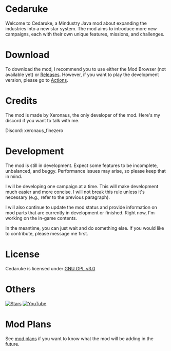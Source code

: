 # Cedaruke
Welcome to Cedaruke, a Mindustry Java mod about expanding the industries into a new star system. The mod aims to introduce more new campaigns, each with their own unique features, missions, and challenges.

# Download
To download the mod, I recommend you to use either the Mod Browser (not available yet) or [Releases](https://github.com/Xeron590/Cetadustry/releases). However, if you want to play the development version, please go to [Actions](https://github.com/Xeronaus/Cedaruke/actions).

# Credits
The mod is made by Xeronaus, the only developer of the mod. Here's my discord if you want to talk with me.

Discord: xeronaus_finezero

# Development
The mod is still in development. Expect some features to be incomplete, unbalanced, and buggy. Performance issues may arise, so please keep that in mind.

I will be developing one campaign at a time. This will make development much easier and more concise. I will not break this rule unless it's necessary (e.g., refer to the previous paragraph).

I will also continue to update the mod status and provide information on mod parts that are currently in development or finished. Right now, I'm working on the in-game contents.

In the meantime, you can just wait and do something else. If you would like to contribute, please message me first.

# License

Cedaruke is licensed under [GNU GPL v3.0](https://github.com/Xeronaus/Cedaruke/blob/main/LICENSE)

# Others

[![Stars](https://img.shields.io/github/stars/Xeronaus/Cedaruke?color=F7D747&label=⭐️%20Please%20Star%20Cedaruke%21&style=for-the-badge)](https://github.com/Xeronaus/Cedaruke)
[![YouTube](https://img.shields.io/youtube/channel/subscribers/UC8guFwFQzJ5vzDnD2bsRs1w?color=ff5959&label=YouTube&logo=youtube&style=for-the-badge)](https://www.youtube.com/@Xeronaus)

# Mod Plans
See [mod plans](https://github.com/Xeronaus/Cedaruke/blob/main/MODPLANS.md) if you want to know what the mod will be adding in the future.

